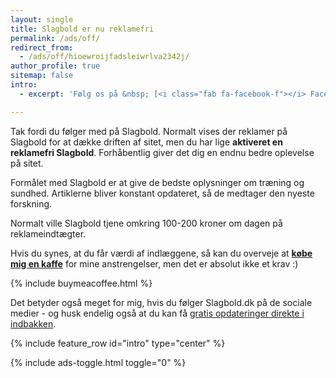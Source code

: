```yaml
---
layout: single
title: Slagbold er nu reklamefri
permalink: /ads/off/
redirect_from:
  - /ads/off/hioewroijfadsleiwrlva2342j/
author_profile: true
sitemap: false
intro:
  - excerpt: 'Følg os på &nbsp; [<i class="fab fa-facebook-f"></i> Facebook](https://www.facebook.com/slagbolddk){: .btn .btn--facebook } og [<i class="fab fa-pinterest"></i> Pinterest](https://www.pinterest.dk/slagbolddk/){: .btn .btn--danger }'

---
```


Tak fordi du følger med på Slagbold. Normalt vises der reklamer på Slagbold for at dække driften af sitet, men du har lige **aktiveret en reklamefri Slagbold**. Forhåbentlig giver det dig en endnu bedre oplevelse på sitet.

Formålet med Slagbold er at give de bedste oplysninger om træning og sundhed. Artiklerne bliver konstant opdateret, så de medtager den nyeste forskning.

Normalt ville Slagbold tjene omkring 100-200 kroner om dagen på reklameindtægter.

Hvis du synes, at du får værdi af indlæggene, så kan du overveje at **[købe mig en kaffe](https://www.buymeacoffee.com/lsolesen)** for mine anstrengelser, men det er absolut ikke et krav :)

{% include buymeacoffee.html %}

Det betyder også meget for mig, hvis du følger Slagbold.dk på de sociale medier - og husk endelig også at du kan få [gratis opdateringer direkte i indbakken](/nyhedsbrev/).

{% include feature_row id="intro" type="center" %}

{% include ads-toggle.html toggle="0" %}
